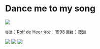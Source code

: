 # Dance me to my song
![](https://i.imgur.com/YODCDDy.png)

```導演```：Rolf de Heer
```年分```：1998 
```國籍```：澳洲

![](https://i.imgur.com/MGfyn2C.jpg)
![](https://i.imgur.com/RGykfmw.jpg)
![](https://i.imgur.com/uEVc4K7.jpg)
